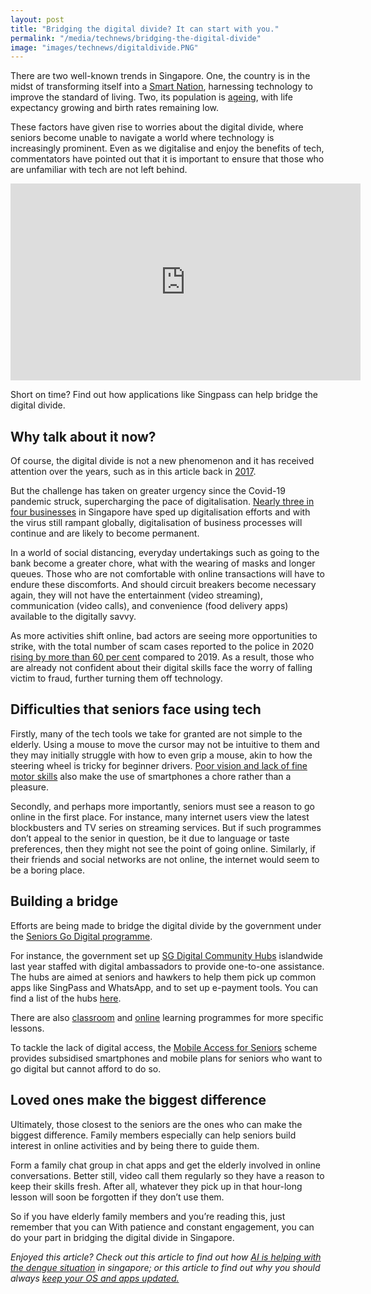```yaml
---
layout: post
title: "Bridging the digital divide? It can start with you."
permalink: "/media/technews/bridging-the-digital-divide"
image: "images/technews/digitaldivide.PNG"
---
```


There are two well-known trends in Singapore. One, the country is in the midst of transforming itself into a [Smart Nation](https://www.smartnation.gov.sg/about-smart-nation/transforming-singapore), harnessing technology to improve the standard of living. Two, its population is [ageing](https://www.msf.gov.sg/research-and-data/Research-and-Statistics/Pages/Singapore-Demographic-Resident-Population-Above-65.aspx), with life expectancy growing and birth rates remaining low. 

These factors have given rise to worries about the digital divide, where seniors become unable to navigate a world where technology is increasingly prominent. Even as we digitalise and enjoy the benefits of tech, commentators have pointed out that it is important to ensure that those who are unfamiliar with tech are not left behind. 

<div class="bp-youtube">
  
<iframe width="560" height="315" src="https://www.youtube.com/embed/rUZf1ZcB0NY" title="YouTube video player" frameborder="0" allow="accelerometer; autoplay; clipboard-write; encrypted-media; gyroscope; picture-in-picture" allowfullscreen></iframe>
  
</div>

Short on time? Find out how applications like Singpass can help bridge the digital divide. 

## Why talk about it now?

Of course, the digital divide is not a new phenomenon and it has received attention over the years, such as in this article back in [2017](https://www.todayonline.com/singapore/big-read-feeling-lost-digital-world-some-elderly-shun-technology). 

But the challenge has taken on greater urgency since the Covid-19 pandemic struck, supercharging the pace of digitalisation. [Nearly three in four businesses](https://www.businesstimes.com.sg/government-economy/73-of-singapore-businesses-speeding-up-digitalisation-amid-covid-19-study) in Singapore have sped up digitalisation efforts and with the virus still rampant globally, digitalisation of business processes will continue and are likely to become permanent.

In a world of social distancing, everyday undertakings such as going to the bank become a greater chore, what with the wearing of masks and longer queues. Those who are not comfortable with online transactions will have to endure these discomforts. And should circuit breakers become necessary again, they will not have the entertainment (video streaming), communication (video calls), and convenience (food delivery apps) available to the digitally savvy. 

As more activities shift online, bad actors are seeing more opportunities to strike, with the total number of scam cases reported to the police in 2020 [rising by more than 60 per cent](https://www.channelnewsasia.com/news/singapore/more-than-201-million-cheated-top-10-scam-types-2020-police-14145720) compared to 2019. As a result, those who are already not confident about their digital skills face the worry of falling victim to fraud, further turning them off technology. 

## Difficulties that seniors face using tech 

Firstly, many of the tech tools we take for granted are not simple to the elderly. Using a mouse to move the cursor may not be intuitive to them and they may initially struggle with how to even grip a mouse, akin to how the steering wheel is tricky for beginner drivers. [Poor vision and lack of fine motor skills](https://www.duke-nus.edu.sg/allnews/media-releases/poor-health-contributing-to-digital-divide-among-older-singaporeans) also make the use of smartphones a chore rather than a pleasure.   

Secondly, and perhaps more importantly, seniors must see a reason to go online in the first place. For instance, many internet users view the latest blockbusters and TV series on streaming services. But if such programmes don’t appeal to the senior in question, be it due to language or taste preferences, then they might not see the point of going online. Similarly, if their friends and social networks are not online, the internet would seem to be a boring place. 

## Building a bridge

Efforts are being made to bridge the digital divide by the government under the [Seniors Go Digital programme](https://www.imda.gov.sg/en/seniorsgodigital). 

For instance, the government set up [SG Digital Community Hubs](https://www.imda.gov.sg/news-and-events/Media-Room/Media-Releases/2020/SG-Digital-Community-Hubs-to-be-Launched-Islandwide--to-Boost-Nationwide-Digitalisation-Movement) islandwide last year staffed with digital ambassadors to provide one-to-one assistance. The hubs are aimed at seniors and hawkers to help them pick up common apps like SingPass and WhatsApp, and to set up e-payment tools. You can find a list of the hubs [here](https://www.imda.gov.sg/en/seniorsgodigital/Learn/Guided-Learning/SG-Digital-Community-Hubs). 

There are also [classroom](https://www.imda.gov.sg/en/seniorsgodigital/Learn/Guided-Learning/Learning-Programs) and [online](https://www.imda.gov.sg/en/seniorsgodigital/Learn/Guided-Learning/Group-Sessions) learning programmes for more specific lessons. 

To tackle the lack of digital access, the [Mobile Access for Seniors](https://www.imda.gov.sg/programme-listing/Mobile-Access-for-Seniors) scheme provides subsidised smartphones and mobile plans for seniors who want to go digital but cannot afford to do so. 

## Loved ones make the biggest difference

Ultimately, those closest to the seniors are the ones who can make the biggest difference. Family members especially can help seniors build interest in online activities and by being there to guide them. 

Form a family chat group in chat apps and get the elderly involved in online conversations. Better still, video call them regularly so they have a reason to keep their skills fresh. After all, whatever they pick up in that hour-long lesson will soon be forgotten if they don’t use them. 

So if you have elderly family members and you’re reading this, just remember that you can With patience and constant engagement, you can do your part in bridging the digital divide in Singapore. 


*Enjoyed this article? Check out this article to find out how [AI is helping with the dengue situation](https://www.tech.gov.sg/media/technews/using-ai-to-differentiate-mosquito-larvae) in singapore; or this article to find out why you should always [keep your OS and apps updated.](https://www.tech.gov.sg/media/technews/why-you-shouldnt-ignore-os-and-app-updates)*
